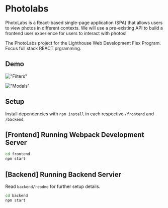 # Photolabs
PhotoLabs is a React-based single-page application (SPA) that allows users to view photos in different contexts. We will use a pre-existing API to build a frontend user experience for users to interact with photos!

The PhotoLabs project for the Lighthouse Web Development Flex Program. Focus full stack REACT prgramming.

## Demo

!["Filters"](https://github.com/swathij943/photolabs-starter/blob/master/category.gif)


!["Modals"](https://github.com/swathij943/photolabs-starter/blob/master/frontend-likes.gif)

## Setup

Install dependencies with `npm install` in each respective `/frontend` and `/backend`.

## [Frontend] Running Webpack Development Server

```sh
cd frontend
npm start
```

## [Backend] Running Backend Servier

Read `backend/readme` for further setup details.

```sh
cd backend
npm start
```
